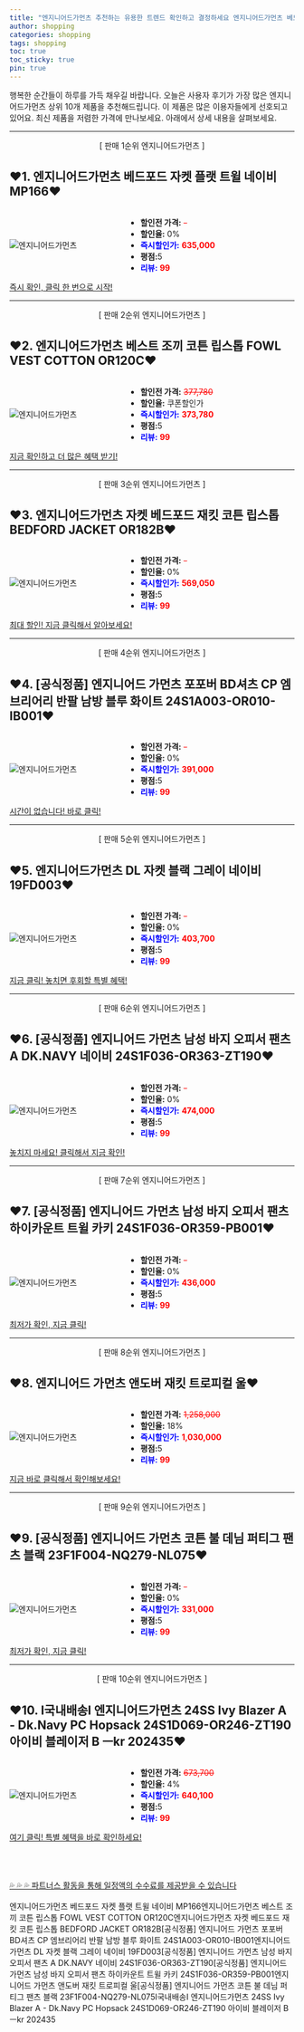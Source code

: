 ```yaml
---
title: "엔지니어드가먼츠 추천하는 유용한 트렌드 확인하고 결정하세요 엔지니어드가먼츠 베드포드 자켓 플랫 트윌"
author: shopping
categories: shopping
tags: shopping
toc: true
toc_sticky: true
pin: true
---
```

행복한 순간들이 하루를 가득 채우길 바랍니다. 오늘은 사용자 후기가 가장 많은 엔지니어드가먼츠 상위 10개 제품을 추천해드립니다. 이 제품은 많은 이용자들에게 선호되고 있어요. 최신 제품을 저렴한 가격에 만나보세요. 아래에서 상세 내용을 살펴보세요.

---
<p class="toplist" style="margin: 0 auto; display: block; width: fit-content;">[ 판매 1순위 엔지니어드가먼츠 ]</p>

<h2><strong>❤️1. 엔지니어드가먼츠 베드포드 자켓 플랫 트윌 네이비 MP166❤️</strong></h2>

<div style="display: flex; align-items: center;">
    <div style="flex: 0.4;">
        <img src="https://thumbnail8.coupangcdn.com/thumbnails/remote/230x230ex/image/vendor_inventory/9097/0cb0241b72c9797bf919026945d7fb6c79dd55582fac017e08aac25f0ac6.jpg" alt="엔지니어드가먼츠" style="max-width: 100%;">
    </div>
    <div style="flex: 0.6; margin-left: 10px;">
        <ul>
            <li><strong>할인전 가격:</strong> <del style="color: red;">-</del></li>
            <li><strong>할인율:</strong> 0%</li>
            <li><span style='color:blue'><strong>즉시할인가:</strong></span> <span style='color:red'><strong>635,000</strong></span></li>
            <li><strong>평점:</strong>5</li>
            <li><span style='color:blue'><strong>리뷰:</strong></span> <span style='color:red'><strong>99</strong></span></li>
        </ul>
    </div>
</div>
<div class="center">
    <a href="https://selin100587001.github.io?lptag=AF9450613&subid=githubio&pageKey=7244257948&traceid=V0-153&itemId=18413263204&vendorItemId=85555601002" class="myButton">
        즉시 확인, 클릭 한 번으로 시작!
    </a>
</div>


---
<p class="toplist" style="margin: 0 auto; display: block; width: fit-content;">[ 판매 2순위 엔지니어드가먼츠 ]</p>

<h2><strong>❤️2. 엔지니어드가먼츠 베스트 조끼 코튼 립스톱 FOWL VEST COTTON OR120C❤️</strong></h2>

<div style="display: flex; align-items: center;">
    <div style="flex: 0.4;">
        <img src="https://thumbnail7.coupangcdn.com/thumbnails/remote/230x230ex/image/vendor_inventory/0183/1054f643fbb5069f41f98b08f70c68e8f1e5b8c9cd7ac9078de002e9f4d9.jpg" alt="엔지니어드가먼츠" style="max-width: 100%;">
    </div>
    <div style="flex: 0.6; margin-left: 10px;">
        <ul>
            <li><strong>할인전 가격:</strong> <del style="color: red;">377,780</del></li>
            <li><strong>할인율:</strong> 쿠폰할인가</li>
            <li><span style='color:blue'><strong>즉시할인가:</strong></span> <span style='color:red'><strong>373,780</strong></span></li>
            <li><strong>평점:</strong>5</li>
            <li><span style='color:blue'><strong>리뷰:</strong></span> <span style='color:red'><strong>99</strong></span></li>
        </ul>
    </div>
</div>
<div class="center">
    <a href="https://selin100587001.github.io?lptag=AF9450613&subid=githubio&pageKey=8182935207&traceid=V0-153&itemId=23398908524&vendorItemId=90426115650" class="myButton">
        지금 확인하고 더 많은 혜택 받기!
    </a>
</div>


---
<p class="toplist" style="margin: 0 auto; display: block; width: fit-content;">[ 판매 3순위 엔지니어드가먼츠 ]</p>

<h2><strong>❤️3. 엔지니어드가먼츠 자켓 베드포드 재킷 코튼 립스톱 BEDFORD JACKET OR182B❤️</strong></h2>

<div style="display: flex; align-items: center;">
    <div style="flex: 0.4;">
        <img src="https://thumbnail9.coupangcdn.com/thumbnails/remote/230x230ex/image/vendor_inventory/fa82/ec4ac5547d90d558e1194f6ae22d97d8d4ad1ade9cab6a024c02a6a9e200.jpg" alt="엔지니어드가먼츠" style="max-width: 100%;">
    </div>
    <div style="flex: 0.6; margin-left: 10px;">
        <ul>
            <li><strong>할인전 가격:</strong> <del style="color: red;">-</del></li>
            <li><strong>할인율:</strong> 0%</li>
            <li><span style='color:blue'><strong>즉시할인가:</strong></span> <span style='color:red'><strong>569,050</strong></span></li>
            <li><strong>평점:</strong>5</li>
            <li><span style='color:blue'><strong>리뷰:</strong></span> <span style='color:red'><strong>99</strong></span></li>
        </ul>
    </div>
</div>
<div class="center">
    <a href="https://selin100587001.github.io?lptag=AF9450613&subid=githubio&pageKey=8178033375&traceid=V0-153&itemId=23375609815&vendorItemId=90405728199" class="myButton">
        최대 할인! 지금 클릭해서 알아보세요!
    </a>
</div>


---
<p class="toplist" style="margin: 0 auto; display: block; width: fit-content;">[ 판매 4순위 엔지니어드가먼츠 ]</p>

<h2><strong>❤️4. [공식정품] 엔지니어드 가먼츠 포포버 BD셔츠 CP 엠브리어리 반팔 남방 블루 화이트 24S1A003-OR010-IB001❤️</strong></h2>

<div style="display: flex; align-items: center;">
    <div style="flex: 0.4;">
        <img src="https://thumbnail7.coupangcdn.com/thumbnails/remote/230x230ex/image/vendor_inventory/1085/34b3dfd7902ed25fc0a5973c9513ee586c6b20a69e817c044ef62077622c.jpg" alt="엔지니어드가먼츠" style="max-width: 100%;">
    </div>
    <div style="flex: 0.6; margin-left: 10px;">
        <ul>
            <li><strong>할인전 가격:</strong> <del style="color: red;">-</del></li>
            <li><strong>할인율:</strong> 0%</li>
            <li><span style='color:blue'><strong>즉시할인가:</strong></span> <span style='color:red'><strong>391,000</strong></span></li>
            <li><strong>평점:</strong>5</li>
            <li><span style='color:blue'><strong>리뷰:</strong></span> <span style='color:red'><strong>99</strong></span></li>
        </ul>
    </div>
</div>
<div class="center">
    <a href="https://selin100587001.github.io?lptag=AF9450613&subid=githubio&pageKey=8244009157&traceid=V0-153&itemId=23725502272&vendorItemId=90750303856" class="myButton">
        시간이 없습니다! 바로 클릭!
    </a>
</div>


---
<p class="toplist" style="margin: 0 auto; display: block; width: fit-content;">[ 판매 5순위 엔지니어드가먼츠 ]</p>

<h2><strong>❤️5. 엔지니어드가먼츠 DL 자켓 블랙 그레이 네이비 19FD003❤️</strong></h2>

<div style="display: flex; align-items: center;">
    <div style="flex: 0.4;">
        <img src="https://thumbnail9.coupangcdn.com/thumbnails/remote/230x230ex/image/vendor_inventory/6518/5636fc4128f7e75e3957e1882a881b2e558a58504dee6ccc0a82dc41dab8.jpg" alt="엔지니어드가먼츠" style="max-width: 100%;">
    </div>
    <div style="flex: 0.6; margin-left: 10px;">
        <ul>
            <li><strong>할인전 가격:</strong> <del style="color: red;">-</del></li>
            <li><strong>할인율:</strong> 0%</li>
            <li><span style='color:blue'><strong>즉시할인가:</strong></span> <span style='color:red'><strong>403,700</strong></span></li>
            <li><strong>평점:</strong>5</li>
            <li><span style='color:blue'><strong>리뷰:</strong></span> <span style='color:red'><strong>99</strong></span></li>
        </ul>
    </div>
</div>
<div class="center">
    <a href="https://selin100587001.github.io?lptag=AF9450613&subid=githubio&pageKey=7626031567&traceid=V0-153&itemId=20228811219&vendorItemId=87317825126" class="myButton">
        지금 클릭! 놓치면 후회할 특별 혜택!
    </a>
</div>


---
<p class="toplist" style="margin: 0 auto; display: block; width: fit-content;">[ 판매 6순위 엔지니어드가먼츠 ]</p>

<h2><strong>❤️6. [공식정품] 엔지니어드 가먼츠 남성 바지 오피서 팬츠 A DK.NAVY 네이비 24S1F036-OR363-ZT190❤️</strong></h2>

<div style="display: flex; align-items: center;">
    <div style="flex: 0.4;">
        <img src="https://thumbnail10.coupangcdn.com/thumbnails/remote/230x230ex/image/vendor_inventory/3507/6b9d02190648fd064827fc4027add81833da7df524ae31409979fb9224e0.jpg" alt="엔지니어드가먼츠" style="max-width: 100%;">
    </div>
    <div style="flex: 0.6; margin-left: 10px;">
        <ul>
            <li><strong>할인전 가격:</strong> <del style="color: red;">-</del></li>
            <li><strong>할인율:</strong> 0%</li>
            <li><span style='color:blue'><strong>즉시할인가:</strong></span> <span style='color:red'><strong>474,000</strong></span></li>
            <li><strong>평점:</strong>5</li>
            <li><span style='color:blue'><strong>리뷰:</strong></span> <span style='color:red'><strong>99</strong></span></li>
        </ul>
    </div>
</div>
<div class="center">
    <a href="https://selin100587001.github.io?lptag=AF9450613&subid=githubio&pageKey=8244020846&traceid=V0-153&itemId=23725576912&vendorItemId=90750378676" class="myButton">
        놓치지 마세요! 클릭해서 지금 확인!
    </a>
</div>


---
<p class="toplist" style="margin: 0 auto; display: block; width: fit-content;">[ 판매 7순위 엔지니어드가먼츠 ]</p>

<h2><strong>❤️7. [공식정품] 엔지니어드 가먼츠 남성 바지 오피서 팬츠 하이카운트 트윌 카키 24S1F036-OR359-PB001❤️</strong></h2>

<div style="display: flex; align-items: center;">
    <div style="flex: 0.4;">
        <img src="https://thumbnail6.coupangcdn.com/thumbnails/remote/230x230ex/image/vendor_inventory/175d/bcffb65084d00610db1498b410cf32a70f834a11e36f5641269cfc6f3990.jpg" alt="엔지니어드가먼츠" style="max-width: 100%;">
    </div>
    <div style="flex: 0.6; margin-left: 10px;">
        <ul>
            <li><strong>할인전 가격:</strong> <del style="color: red;">-</del></li>
            <li><strong>할인율:</strong> 0%</li>
            <li><span style='color:blue'><strong>즉시할인가:</strong></span> <span style='color:red'><strong>436,000</strong></span></li>
            <li><strong>평점:</strong>5</li>
            <li><span style='color:blue'><strong>리뷰:</strong></span> <span style='color:red'><strong>99</strong></span></li>
        </ul>
    </div>
</div>
<div class="center">
    <a href="https://selin100587001.github.io?lptag=AF9450613&subid=githubio&pageKey=8244053393&traceid=V0-153&itemId=23725773869&vendorItemId=90750575048" class="myButton">
        최저가 확인, 지금 클릭!
    </a>
</div>


---
<p class="toplist" style="margin: 0 auto; display: block; width: fit-content;">[ 판매 8순위 엔지니어드가먼츠 ]</p>

<h2><strong>❤️8. 엔지니어드 가먼츠 앤도버 재킷 트로피컬 울❤️</strong></h2>

<div style="display: flex; align-items: center;">
    <div style="flex: 0.4;">
        <img src="https://thumbnail7.coupangcdn.com/thumbnails/remote/230x230ex/image/vendor_inventory/3733/ca0332a0b9f3651121e947b2b2b2781ba11ed445837fc93fa7be1580ac10.jpg" alt="엔지니어드가먼츠" style="max-width: 100%;">
    </div>
    <div style="flex: 0.6; margin-left: 10px;">
        <ul>
            <li><strong>할인전 가격:</strong> <del style="color: red;">1,258,000</del></li>
            <li><strong>할인율:</strong> 18%</li>
            <li><span style='color:blue'><strong>즉시할인가:</strong></span> <span style='color:red'><strong>1,030,000</strong></span></li>
            <li><strong>평점:</strong>5</li>
            <li><span style='color:blue'><strong>리뷰:</strong></span> <span style='color:red'><strong>99</strong></span></li>
        </ul>
    </div>
</div>
<div class="center">
    <a href="https://selin100587001.github.io?lptag=AF9450613&subid=githubio&pageKey=8068530901&traceid=V0-153&itemId=22700649952&vendorItemId=89736253133" class="myButton">
        지금 바로 클릭해서 확인해보세요!
    </a>
</div>


---
<p class="toplist" style="margin: 0 auto; display: block; width: fit-content;">[ 판매 9순위 엔지니어드가먼츠 ]</p>

<h2><strong>❤️9. [공식정품] 엔지니어드 가먼츠 코튼 불 데님 퍼티그 팬츠 블랙 23F1F004-NQ279-NL075❤️</strong></h2>

<div style="display: flex; align-items: center;">
    <div style="flex: 0.4;">
        <img src="https://thumbnail10.coupangcdn.com/thumbnails/remote/230x230ex/image/vendor_inventory/0126/dd3341aee8fc063dbaaaddb1d3f25cae02c656f5afa21ab366b67e0c0657.jpg" alt="엔지니어드가먼츠" style="max-width: 100%;">
    </div>
    <div style="flex: 0.6; margin-left: 10px;">
        <ul>
            <li><strong>할인전 가격:</strong> <del style="color: red;">-</del></li>
            <li><strong>할인율:</strong> 0%</li>
            <li><span style='color:blue'><strong>즉시할인가:</strong></span> <span style='color:red'><strong>331,000</strong></span></li>
            <li><strong>평점:</strong>5</li>
            <li><span style='color:blue'><strong>리뷰:</strong></span> <span style='color:red'><strong>99</strong></span></li>
        </ul>
    </div>
</div>
<div class="center">
    <a href="https://selin100587001.github.io?lptag=AF9450613&subid=githubio&pageKey=8244070692&traceid=V0-153&itemId=23725878245&vendorItemId=90750679562" class="myButton">
        최저가 확인, 지금 클릭!
    </a>
</div>


---
<p class="toplist" style="margin: 0 auto; display: block; width: fit-content;">[ 판매 10순위 엔지니어드가먼츠 ]</p>

<h2><strong>❤️10. I국내배송I 엔지니어드가먼츠 24SS Ivy Blazer A - Dk.Navy PC Hopsack 24S1D069-OR246-ZT190 아이비 블레이저 B ㅡkr 202435❤️</strong></h2>

<div style="display: flex; align-items: center;">
    <div style="flex: 0.4;">
        <img src="https://thumbnail10.coupangcdn.com/thumbnails/remote/230x230ex/image/vendor_inventory/6a6a/ef59023378d144e0d1e8e507dbe65fe1cbde7cb058bc9a66354601c0e6ea.jpg" alt="엔지니어드가먼츠" style="max-width: 100%;">
    </div>
    <div style="flex: 0.6; margin-left: 10px;">
        <ul>
            <li><strong>할인전 가격:</strong> <del style="color: red;">673,700</del></li>
            <li><strong>할인율:</strong> 4%</li>
            <li><span style='color:blue'><strong>즉시할인가:</strong></span> <span style='color:red'><strong>640,100</strong></span></li>
            <li><strong>평점:</strong>5</li>
            <li><span style='color:blue'><strong>리뷰:</strong></span> <span style='color:red'><strong>99</strong></span></li>
        </ul>
    </div>
</div>
<div class="center">
    <a href="https://selin100587001.github.io?lptag=AF9450613&subid=githubio&pageKey=8161790987&traceid=V0-153&itemId=23271306524&vendorItemId=90303634638" class="myButton">
        여기 클릭! 특별 혜택을 바로 확인하세요!
    </a>
</div>

<br><br><br>[💦 💦 💦 파트너스 활동을 통해 일정액의 수수료를 제공받을 수 있습니다](https://link.coupang.com/a/bcpT2c)<br><br>엔지니어드가먼츠 베드포드 자켓 플랫 트윌 네이비 MP166엔지니어드가먼츠 베스트 조끼 코튼 립스톱 FOWL VEST COTTON OR120C엔지니어드가먼츠 자켓 베드포드 재킷 코튼 립스톱 BEDFORD JACKET OR182B[공식정품] 엔지니어드 가먼츠 포포버 BD셔츠 CP 엠브리어리 반팔 남방 블루 화이트 24S1A003-OR010-IB001엔지니어드가먼츠 DL 자켓 블랙 그레이 네이비 19FD003[공식정품] 엔지니어드 가먼츠 남성 바지 오피서 팬츠 A DK.NAVY 네이비 24S1F036-OR363-ZT190[공식정품] 엔지니어드 가먼츠 남성 바지 오피서 팬츠 하이카운트 트윌 카키 24S1F036-OR359-PB001엔지니어드 가먼츠 앤도버 재킷 트로피컬 울[공식정품] 엔지니어드 가먼츠 코튼 불 데님 퍼티그 팬츠 블랙 23F1F004-NQ279-NL075I국내배송I 엔지니어드가먼츠 24SS Ivy Blazer A - Dk.Navy PC Hopsack 24S1D069-OR246-ZT190 아이비 블레이저 B ㅡkr 202435